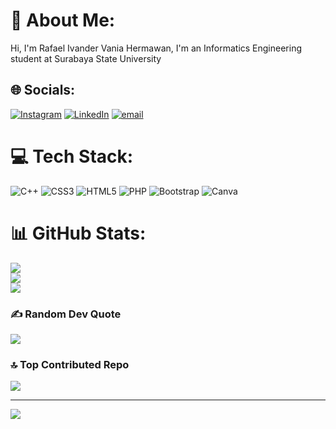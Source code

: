 # 💫 About Me:
Hi, I'm Rafael Ivander Vania Hermawan, I'm an Informatics Engineering student at Surabaya State University


## 🌐 Socials:
[![Instagram](https://img.shields.io/badge/Instagram-%23E4405F.svg?logo=Instagram&logoColor=white)](https://instagram.com/rafaelivanderr) [![LinkedIn](https://img.shields.io/badge/LinkedIn-%230077B5.svg?logo=linkedin&logoColor=white)](https://linkedin.com/in/rafael-ivander-vania-hermawan) [![email](https://img.shields.io/badge/Email-D14836?logo=gmail&logoColor=white)](mailto:rafaelivander999@gmail.com) 

# 💻 Tech Stack:
![C++](https://img.shields.io/badge/c++-%2300599C.svg?style=for-the-badge&logo=c%2B%2B&logoColor=white) ![CSS3](https://img.shields.io/badge/css3-%231572B6.svg?style=for-the-badge&logo=css3&logoColor=white) ![HTML5](https://img.shields.io/badge/html5-%23E34F26.svg?style=for-the-badge&logo=html5&logoColor=white) ![PHP](https://img.shields.io/badge/php-%23777BB4.svg?style=for-the-badge&logo=php&logoColor=white) ![Bootstrap](https://img.shields.io/badge/bootstrap-%238511FA.svg?style=for-the-badge&logo=bootstrap&logoColor=white) ![Canva](https://img.shields.io/badge/Canva-%2300C4CC.svg?style=for-the-badge&logo=Canva&logoColor=white)
# 📊 GitHub Stats:
![](https://github-readme-stats.vercel.app/api?username=RafaelIvander&theme=tokyonight&hide_border=true&include_all_commits=false&count_private=false)<br/>
![](https://nirzak-streak-stats.vercel.app/?user=RafaelIvander&theme=tokyonight&hide_border=true)<br/>
![](https://github-readme-stats.vercel.app/api/top-langs/?username=RafaelIvander&theme=tokyonight&hide_border=true&include_all_commits=false&count_private=false&layout=compact)

### ✍️ Random Dev Quote
![](https://quotes-github-readme.vercel.app/api?type=horizontal&theme=radical)

### 🔝 Top Contributed Repo
![](https://github-contributor-stats.vercel.app/api?username=RafaelIvander&limit=5&theme=dark&combine_all_yearly_contributions=true)

---
[![](https://visitcount.itsvg.in/api?id=RafaelIvander&icon=0&color=0)](https://visitcount.itsvg.in)

<!-- Proudly created with GPRM ( https://gprm.itsvg.in ) -->